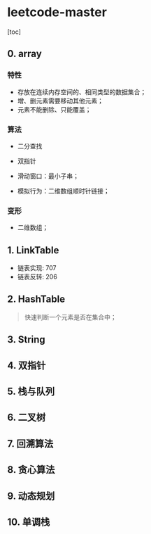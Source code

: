 # leetcode-master

[toc]



## 0. array



### 特性



* 存放在连续内存空间的、相同类型的数据集合；
* 增、删元素需要移动其他元素；
* 元素不能删除、只能覆盖；



### 算法




* 二分查找

* 双指针

* 滑动窗口：最小子串；
* 模拟行为：二维数组顺时针链接；



### 变形



* 二维数组；

  


## 1. LinkTable
* 链表实现: 707
* 链表反转: 206





## 2. HashTable

> 快速判断一个元素是否在集合中；





## 3. String



## 4. 双指针



## 5. 栈与队列



## 6. 二叉树



## 7. 回溯算法



## 8. 贪心算法



## 9. 动态规划



## 10. 单调栈

